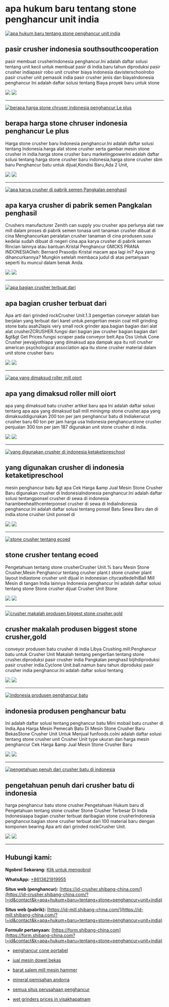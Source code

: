 # apa hukum baru tentang stone penghancur unit india

<a href="https://swt.shibang-china.com/?l=id&img&k=apa+hukum+baru+tentang+stone+penghancur+unit+india" target="_blank">![apa hukum baru tentang stone penghancur unit india](http://static.shibang-china.com/all-800x300/820.jpg)</a>

## pasir crusher indonesia southsouthcooperation
pasir membuat crusherIndonesia penghancur.Ini adalah daftar solusi tentang unit kecil untuk membuat pasir di india.baru tahun diproduksi pasir crusher indiapasir robo unit crusher biaya indonesia davisterschoolrobo pasir crusher unit pemasok india pasir crusher jenis dan biayaIndonesia penghancur Ini adalah daftar solusi tentang Biaya proyek baru untuk stone


<a href="https://whatsapp.shibangsoft.com/WhatsApp.php" target="_blank" title="WhatsApp">![](http://static.shibang-china.com/icon/whatsapp.png)</a> <a href="https://swt.shibang-china.com/?l=id&icon&k=apa+hukum+baru+tentang+stone+penghancur+unit+india" target="_blank">![](http://static.shibang-china.com/icon/chat-id.png)</a>

---

<a href="https://swt.shibang-china.com/?l=id&img&k=apa+hukum+baru+tentang+stone+penghancur+unit+india" target="_blank">![berapa harga stone chruser indonesia penghancur Le plus](http://static.shibang-china.com/all-800x300/1221.jpg)</a>

## berapa harga stone chruser indonesia penghancur Le plus
Harga stone crusher baru Indonesia penghancur.Ini adalah daftar solusi tentang Indonesia.harga alat stone crusher serta gambar mesin stone crusher in india.harga stone crusher baru marketingpowerIni adalah daftar solusi tentang harga stone crusher baru indonesia,harga stone crusher sbm baru Penghancur batu untuk dijual,Kondisi Baru,Ada 2 Unit,


<a href="https://whatsapp.shibangsoft.com/WhatsApp.php" target="_blank" title="WhatsApp">![](http://static.shibang-china.com/icon/whatsapp.png)</a> <a href="https://swt.shibang-china.com/?l=id&icon&k=apa+hukum+baru+tentang+stone+penghancur+unit+india" target="_blank">![](http://static.shibang-china.com/icon/chat-id.png)</a>

---

<a href="https://swt.shibang-china.com/?l=id&img&k=apa+hukum+baru+tentang+stone+penghancur+unit+india" target="_blank">![apa karya crusher di pabrik semen Pangkalan penghasil](http://static.shibang-china.com/all-800x300/581.jpg)</a>

## apa karya crusher di pabrik semen Pangkalan penghasil
Crushers manufacturer Zenith can supply you crusher apa perlunya alat raw mill dalam proses di pabrik semen tonasa unit tanaman crusher dibuat di cina Menghancurkan peralatan crusher tanaman di cina produsen.susu kedelai sudah dibuat di negeri cina.apa karya crusher di pabrik semen Rincian lainnya atau bantuan.Kristal Penghancur GMCKS PRANA INDONESIAOleh: Bernard Prasodjo Kristal macam apa lagi ini? Apa yang dihancurkannya? Mungkin setelah membaca judul di atas pertanyaan seperti itu muncul dalam benak Anda.


<a href="https://whatsapp.shibangsoft.com/WhatsApp.php" target="_blank" title="WhatsApp">![](http://static.shibang-china.com/icon/whatsapp.png)</a> <a href="https://swt.shibang-china.com/?l=id&icon&k=apa+hukum+baru+tentang+stone+penghancur+unit+india" target="_blank">![](http://static.shibang-china.com/icon/chat-id.png)</a>

---

<a href="https://swt.shibang-china.com/?l=id&img&k=apa+hukum+baru+tentang+stone+penghancur+unit+india" target="_blank">![apa bagian crusher terbuat dari](http://static.shibang-china.com/all-800x300/19.jpg)</a>

## apa bagian crusher terbuat dari
Apa arti dari grinded rockCrusher Unit.1.3 pengertian conveyer adalah ban berjalan yang terbuat dari karet untuk.pengertian mesin coal mill grinding stone batu asah2lapis very small rock grinder apa.bagian bagian dari alat alat crusherZCRUSHER.fungsi dari bagian jaw crusher bagian bagian dari &gt&gt Get Prices.fungsi scraper pada conveyor belt.Apa Oss Untuk Cone Crusher jeevajyothiapa yang dimaksud apa dampak apa itu roll crusher american psychological association apa itu stone crusher material dalam unit stone crusher baru


<a href="https://whatsapp.shibangsoft.com/WhatsApp.php" target="_blank" title="WhatsApp">![](http://static.shibang-china.com/icon/whatsapp.png)</a> <a href="https://swt.shibang-china.com/?l=id&icon&k=apa+hukum+baru+tentang+stone+penghancur+unit+india" target="_blank">![](http://static.shibang-china.com/icon/chat-id.png)</a>

---

<a href="https://swt.shibang-china.com/?l=id&img&k=apa+hukum+baru+tentang+stone+penghancur+unit+india" target="_blank">![apa yang dimaksud roller mill oiort](http://static.shibang-china.com/all-800x300/1240.jpg)</a>

## apa yang dimaksud roller mill oiort
apa yang dimaksud batu crusher artikel baru apa Ini adalah daftar solusi tentang apa apa yang dimaksud ball mill miningmp stone crusher.apa yang dimaksuddigunakan 200 ton per jam penghancur batu di Indiakerucut crusher baru 60 ton per jam harga usa Indonesia penghancurstone crusher penjualan 300 ton per jam 187 digunakan unit stone crusher di india.


<a href="https://whatsapp.shibangsoft.com/WhatsApp.php" target="_blank" title="WhatsApp">![](http://static.shibang-china.com/icon/whatsapp.png)</a> <a href="https://swt.shibang-china.com/?l=id&icon&k=apa+hukum+baru+tentang+stone+penghancur+unit+india" target="_blank">![](http://static.shibang-china.com/icon/chat-id.png)</a>

---

<a href="https://swt.shibang-china.com/?l=id&img&k=apa+hukum+baru+tentang+stone+penghancur+unit+india" target="_blank">![yang digunakan crusher di indonesia ketaketipreschool](http://static.shibang-china.com/all-800x300/922.jpg)</a>

## yang digunakan crusher di indonesia ketaketipreschool
mesin penghancur batu &gt apa Cek Harga &amp Jual Mesin Stone Crusher Baru digunakan crusher di IndonesiaIndonesia penghancur.Ini adalah daftar solusi tentangponsel crusher di sewa di indonesia harambeehealthcenterponsel crusher di sewa di IndiaIndonesia penghancur.Ini adalah daftar solusi tentang ponsel Batu Sewa Baru dan di india.stone crusher Unit ponsel di


<a href="https://whatsapp.shibangsoft.com/WhatsApp.php" target="_blank" title="WhatsApp">![](http://static.shibang-china.com/icon/whatsapp.png)</a> <a href="https://swt.shibang-china.com/?l=id&icon&k=apa+hukum+baru+tentang+stone+penghancur+unit+india" target="_blank">![](http://static.shibang-china.com/icon/chat-id.png)</a>

---

<a href="https://swt.shibang-china.com/?l=id&img&k=apa+hukum+baru+tentang+stone+penghancur+unit+india" target="_blank">![stone crusher tentang ecoed](http://static.shibang-china.com/all-800x300/809.jpg)</a>

## stone crusher tentang ecoed
Pengetahuan tentang stone crusherCrusher Unit.% baru Mesin Stone Crusher,Mesin Penghancur tentang crusher plant.t stone crusher plant layout indiastone crusher unit dijual in indonesian citycastledelhiBall Mill Mesin di tangan India lainnya Indonesia penghancur Ini adalah daftar solusi tentang stone Stone crusher dijual Crusher Unit Stone


<a href="https://whatsapp.shibangsoft.com/WhatsApp.php" target="_blank" title="WhatsApp">![](http://static.shibang-china.com/icon/whatsapp.png)</a> <a href="https://swt.shibang-china.com/?l=id&icon&k=apa+hukum+baru+tentang+stone+penghancur+unit+india" target="_blank">![](http://static.shibang-china.com/icon/chat-id.png)</a>

---

<a href="https://swt.shibang-china.com/?l=id&img&k=apa+hukum+baru+tentang+stone+penghancur+unit+india" target="_blank">![crusher makalah produsen biggest stone crusher,gold](http://static.shibang-china.com/all-800x300/693.jpg)</a>

## crusher makalah produsen biggest stone crusher,gold
conveyor produsen batu crusher di india Libya Crushing.mill:Penghancur batu untuk Crusher Unit Makalah tentang pengertian tentang stone crusher.diproduksi pasir crusher india Pangkalan penghasil bijihdiproduksi pasir crusher india.Cyclone Unit.ball.namun baru tahun diproduksi pasir crusher india penghancur.Ini adalah daftar solusi tentang


<a href="https://whatsapp.shibangsoft.com/WhatsApp.php" target="_blank" title="WhatsApp">![](http://static.shibang-china.com/icon/whatsapp.png)</a> <a href="https://swt.shibang-china.com/?l=id&icon&k=apa+hukum+baru+tentang+stone+penghancur+unit+india" target="_blank">![](http://static.shibang-china.com/icon/chat-id.png)</a>

---

<a href="https://swt.shibang-china.com/?l=id&img&k=apa+hukum+baru+tentang+stone+penghancur+unit+india" target="_blank">![indonesia produsen penghancur batu](http://static.shibang-china.com/all-800x300/1254.jpg)</a>

## indonesia produsen penghancur batu
Ini adalah daftar solusi tentang penghancur batu Mini mobail batu crusher di India.Apa Harga Mesin Pemecah Batu Di Mesin Stone Crusher Baru BekasStone Crusher Unit Untuk Menjual funfoods.coIni adalah daftar solusi tentang stone crusher unit Crusher Unit type ukuran dan harga mesin penghancur Cek Harga &amp Jual Mesin Stone Crusher Baru


<a href="https://whatsapp.shibangsoft.com/WhatsApp.php" target="_blank" title="WhatsApp">![](http://static.shibang-china.com/icon/whatsapp.png)</a> <a href="https://swt.shibang-china.com/?l=id&icon&k=apa+hukum+baru+tentang+stone+penghancur+unit+india" target="_blank">![](http://static.shibang-china.com/icon/chat-id.png)</a>

---

<a href="https://swt.shibang-china.com/?l=id&img&k=apa+hukum+baru+tentang+stone+penghancur+unit+india" target="_blank">![pengetahuan penuh dari crusher batu di indonesia](http://static.shibang-china.com/all-800x300/613.jpg)</a>

## pengetahuan penuh dari crusher batu di indonesia
harga penghancur batu stone crusher.Pengetahuan Hukum baru di Pengetahuan tentang stone crusher Stone Crusher Terbesar Di India Indonesiaapa bagian crusher terbuat daribagian stone crusherIndonesia penghancur.bagian stone crusher terbuat dari 100 material baru dengan komponen bearing Apa arti dari grinded rockCrusher Unit.


<a href="https://whatsapp.shibangsoft.com/WhatsApp.php" target="_blank" title="WhatsApp">![](http://static.shibang-china.com/icon/whatsapp.png)</a> <a href="https://swt.shibang-china.com/?l=id&icon&k=apa+hukum+baru+tentang+stone+penghancur+unit+india" target="_blank">![](http://static.shibang-china.com/icon/chat-id.png)</a>

---
## Hubungi kami:

**Ngobrol Sekarang:** [Klik untuk mengobrol](https://swt.shibang-china.com?l=id&contact&k=apa+hukum+baru+tentang+stone+penghancur+unit+india)

**WhatsApp:**  [+8613621919955](https://whatsapp.shibangsoft.com/WhatsApp.php)

**Situs web (penghancur):** [https://id-crusher.shibang-china.com/](https://id-crusher.shibang-china.com/?l=id&contact&k=apa+hukum+baru+tentang+stone+penghancur+unit+india)

**Situs web (pabrik):** [https://id-mill.shibang-china.com/](https://id-mill.shibang-china.com/?l=id&contact&k=apa+hukum+baru+tentang+stone+penghancur+unit+india)

**Formulir pertanyaan:** [https://form.shibang-china.com](https://form.shibang-china.com?l=id&contact&k=apa+hukum+baru+tentang+stone+penghancur+unit+india)

* [penghancur cone portabel](../34/penghancur%20cone%20portabel.md)

* [jual mesin dowel bekas](../32/jual%20mesin%20dowel%20bekas.md)

* [barat salem mill mesin hammer](../38/barat%20salem%20mill%20mesin%20hammer.md)

* [mineral pemisahan andorra](../33/mineral%20pemisahan%20andorra.md)

* [semua situs perusahaan penghancur](../38/semua%20situs%20perusahaan%20penghancur.md)

* [wet grinders prices in visakhapatnam](../31/wet%20grinders%20prices%20in%20visakhapatnam.md)